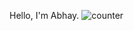 Hello, I'm Abhay.
![counter](https://https://github.com/abhaykumartomer/abhaykumartomer.github.io/.m.pipedream.net)
